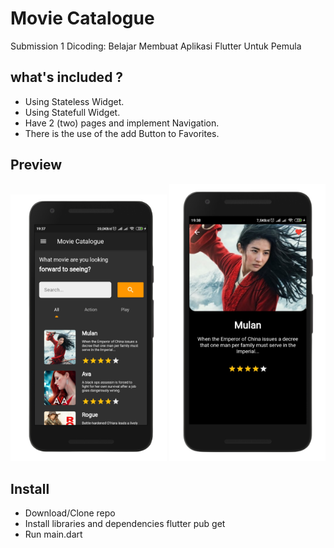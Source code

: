 # Movie Catalogue

Submission 1 Dicoding: Belajar Membuat Aplikasi Flutter Untuk Pemula

## what's included ?

- Using Stateless Widget.
- Using Statefull Widget.
- Have 2 (two) pages and implement Navigation.
- There is the use of the add Button to Favorites.

## Preview

<p align="left"> 
<img src="https://github.com/ahmadfajri/MovieCatalogueFlutter/blob/master/images/preview/preview_home.png" width="250"> <img src="https://github.com/ahmadfajri/MovieCatalogueFlutter/blob/master/images/preview/preview_detail.png" width="250">

## Install

- Download/Clone repo
- Install libraries and dependencies flutter pub get
- Run main.dart
